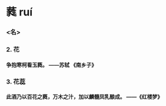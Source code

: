# 蕤       ruí 

### <名>

### 2. 花

####    争抱寒柯看玉蕤。	——苏轼  《南乡子》

### 3. 花蕊  

#### 		此酒乃以百花之蕤，万木之汁，加以麟髓凤乳酿成。	——《红楼梦》